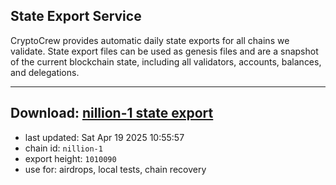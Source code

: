 ## State Export Service
CryptoCrew provides automatic daily state exports for all chains we validate. State export files can be used as genesis files and are a snapshot of the current blockchain state, including all validators, accounts, balances, and delegations.

---
**Download: [nillion-1 state export](https://ccv-s3.nbg1.your-objectstorage.com/SERVICE/nillion/nillion-1_export_1010090.json)**
---

- last updated: Sat Apr 19 2025 10:55:57
- chain id: `nillion-1`
- export height: `1010090`
- use for: airdrops, local tests, chain recovery
